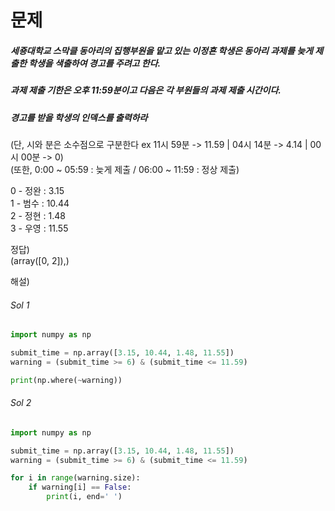 문제
=======================  

##### 세죵대학교 스막클 동아리의 집행부원을 맡고 있는 이정횬 학생은 동아리 과제를 늦게 제출한 학생을 색출하여 경고를 주려고 한다.
##### 과제 제출 기한은 오후 11:59분이고 다음은 각 부원들의 과제 제출 시간이다.  
##### 경고를 받을 학생의 인덱스를 출력하라  
(단, 시와 분은 소수점으로 구분한다 ex 11시 59분 -> 11.59  | 04시 14분 -> 4.14  |   00시 00분 -> 0)  
(또한, 0:00 ~ 05:59 : 늦게 제출 / 06:00 ~ 11:59 : 정상 제출)

0 - 정완 : 3.15  
1 - 범수 : 10.44  
2 - 정현 : 1.48  
3 - 우영 : 11.55  

정답)   
(array([0, 2]),)  




해설) 
###### Sol 1  
```Python
import numpy as np

submit_time = np.array([3.15, 10.44, 1.48, 11.55])
warning = (submit_time >= 6) & (submit_time <= 11.59)

print(np.where(~warning))
```
###### Sol 2  
```Python
import numpy as np

submit_time = np.array([3.15, 10.44, 1.48, 11.55])
warning = (submit_time >= 6) & (submit_time <= 11.59)

for i in range(warning.size):
    if warning[i] == False:
        print(i, end=' ')
```
